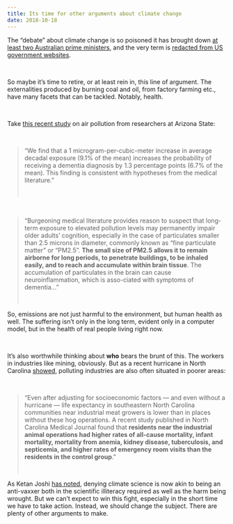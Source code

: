 ```yaml
---
title: Its time for other arguments about climate change
date: 2018-10-18
---
```


<!--kg-card-begin: html--><p>The &#8220;debate&#8221; about climate change is so poisoned it has brought down <a href="https://www.abc.net.au/news/2018-08-24/malcolm-turnbull-liberal-party-fear-comes-to-pass/10160764">at least two Australian prime ministers</a>, and the very term is <a href="https://www.vox.com/energy-and-environment/2017/11/9/16619120/trump-administration-removing-climate-change-epa-online-website">redacted from US government websites</a>.</p><br>
<p>So maybe it&#8217;s time to retire, or at least rein in, this line of argument. The externalities produced by burning coal and oil, from factory farming etc., have many facets that can be tackled. Notably, health.</p><br>
<p>Take <a href="http://papers.nber.org/tmp/83409-w24970.pdf" target="_blank" rel="noopener noreferrer">this recent study</a> on air pollution from researchers at Arizona State:</p><br>
<blockquote><p>
&#8220;We find that a 1 microgram-per-cubic-meter increase in average decadal exposure (9.1% of the mean) increases the probability of receiving a dementia diagnosis by 1.3 percentage points (6.7% of the mean). This finding is consistent with hypotheses from the medical literature.&#8221;
</p><br></blockquote>
<p><!----></p><br>
<blockquote><p>
&#8220;Burgeoning medical literature provides reason to suspect that long-term exposure to elevated pollution levels may permanently impair older adults’ cognition, especially in the case of particulates smaller than 2.5 microns in diameter, commonly known as “fine particulate matter” or “PM2.5”. <strong>The small size of PM2.5 allows it to remain airborne for long periods, to penetrate buildings, to be inhaled easily, and to reach and accumulate within brain tissue</strong>. The accumulation of particulates in the brain can cause neuroinflammation, which is asso-ciated with symptoms of dementia&#8230;&#8221;
</p><br></blockquote>
<p>So, emissions are not just harmful to the environment, but human health as well. The suffering isn&#8217;t only in the long term, evident only in a computer model, but in the health of real people living right now.</p><br>
<p>It&#8217;s also worthwhile thinking about <strong>who</strong> bears the brunt of this. The workers in industries like mining, obviously. But as a recent hurricane in North Carolina <a href="https://www.washingtonpost.com/outlook/2018/09/22/i-saw-florence-sending-millions-gallons-animal-poop-flooding-across-north-carolina/">showed</a>, polluting industries are also often situated in poorer areas:</p><br>
<blockquote><p>
&#8220;Even after adjusting for socioeconomic factors — and even without a hurricane — life expectancy in southeastern North Carolina communities near industrial meat growers is lower than in places without these hog operations. A recent study published in North Carolina Medical Journal found that <strong>residents near the industrial animal operations had higher rates of all-cause mortality, infant mortality, mortality from anemia, kidney disease, tuberculosis, and septicemia, and higher rates of emergency room visits than the residents in the control group</strong>.&#8221;
</p><br></blockquote>
<p>As Ketan Joshi <a href="https://twitter.com/KetanJ0/status/1052699730382217221?s=20">has noted</a>, denying climate science is now akin to being an anti-vaxxer both in the scientific illiteracy required as well as the harm being wrought. But we can&#8217;t expect to win this fight, especially in the short time we have to take action. Instead, we should change the subject. There are plenty of other arguments to make.</p><br>
<!--kg-card-end: html-->
